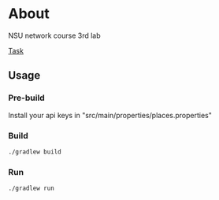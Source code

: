 # About
NSU network course 3rd lab

[Task](http://fit.ippolitov.me/CN_2/2021/3.html)

## Usage

### Pre-build
Install your api keys in "src/main/properties/places.properties"

### Build
```bash
./gradlew build
```

### Run 
```bash
./gradlew run
```